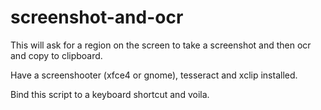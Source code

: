 # screenshot-and-ocr
This will ask for a region on the screen to take a screenshot and then ocr and copy to clipboard.

Have a screenshooter (xfce4 or gnome), tesseract and xclip installed.

Bind this script to a keyboard shortcut and voila.
